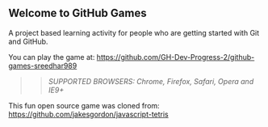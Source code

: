 ## Welcome to GitHub Games

A project based learning activity for people who are getting started with Git and GitHub.

You can play the game at: https://github.com/GH-Dev-Progress-2/github-games-sreedhar989

>> _*SUPPORTED BROWSERS*: Chrome, Firefox, Safari, Opera and IE9+_

This fun open source game was cloned from: https://github.com/jakesgordon/javascript-tetris
